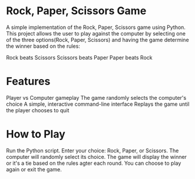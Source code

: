 # **Rock, Paper, Scissors Game**
A simple implementation of the Rock, Paper, Scissors game using Python. This project allows the user to play against the computer by selecting one of the three options(Rock, Paper, Scissors) and having the game determine the winner based on the rules:

Rock beats Scissors
Scissors beats Paper
Paper beats Rock
# **Features**
Player vs Computer gameplay
The game randomly selects the computer's choice
A simple, interactive command-line interface
Replays the game until the player chooses to quit
# **How to Play**
Run the Python script.
Enter your choice: Rock, Paper, or Scissors.
The computer will randomly select its choice.
The game will display the winner or it's a tie based on the rules agter each round.
You can choose to play again or exit the game.
